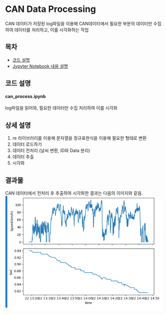 # CAN Data Processing
CAN 데이터가 저장된 log파일을 이용해 CAN데이터에서 필요한 부분의 데이터만 수집하여
데이터를 처리하고, 이를 시각화하는 작업

## 목차
* [코드 설명](#코드-설명)
* [Jypyter Notebook 내용 설명](#상세-설명)
## 코드 설명
#### can_process.ipynb
log파일을 읽어와, 필요한 데이터만 수집 처리하여 이를 시각화

## 상세 설명
1. re 라이브러리를 이용해 문자열을 정규표현식을 이용해 필요한 형태로 변환
2. 데이터 로드하기
3. 데이터 전처리 (날씨 변환, ID와 Data 분리)
4. 데이터 추출
5. 시각화

## 결과물
CAN 데이터에서 전처리 후 추출하여 시각화한 결과는 다음의 이미지와 같음.
![CAN_Process_Result](./img/can_process_result.png)
